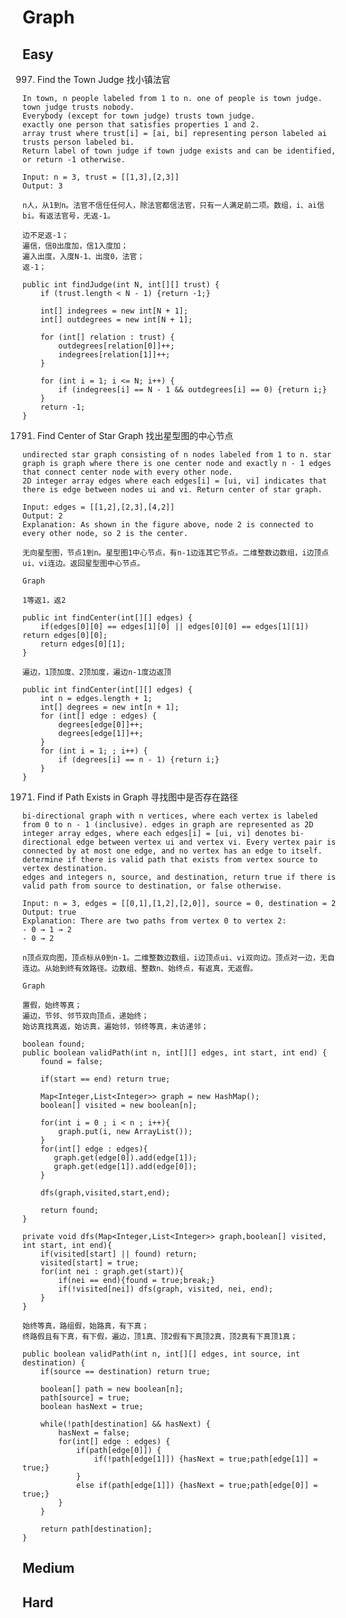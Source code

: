 # Graph

## Easy

997. Find the Town Judge 找小镇法官

```
In town, n people labeled from 1 to n. one of people is town judge.
town judge trusts nobody.
Everybody (except for town judge) trusts town judge.
exactly one person that satisfies properties 1 and 2.
array trust where trust[i] = [ai, bi] representing person labeled ai trusts person labeled bi.
Return label of town judge if town judge exists and can be identified, or return -1 otherwise.

Input: n = 3, trust = [[1,3],[2,3]]
Output: 3
```
```
n人，从1到n。法官不信任任何人，除法官都信法官，只有一人满足前二项。数组，i、ai信bi。有返法官号，无返-1。
```
```
边不足返-1；
遍信，信0出度加，信1入度加；
遍入出度，入度N-1、出度0，法官；
返-1；
```
```
public int findJudge(int N, int[][] trust) {
    if (trust.length < N - 1) {return -1;}

    int[] indegrees = new int[N + 1];
    int[] outdegrees = new int[N + 1];

    for (int[] relation : trust) {
        outdegrees[relation[0]]++;
        indegrees[relation[1]]++; 
    }

    for (int i = 1; i <= N; i++) {
        if (indegrees[i] == N - 1 && outdegrees[i] == 0) {return i;}
    }
    return -1;
}
```

1791. Find Center of Star Graph 找出星型图的中心节点

```
undirected star graph consisting of n nodes labeled from 1 to n. star graph is graph where there is one center node and exactly n - 1 edges that connect center node with every other node.
2D integer array edges where each edges[i] = [ui, vi] indicates that there is edge between nodes ui and vi. Return center of star graph.

Input: edges = [[1,2],[2,3],[4,2]]
Output: 2
Explanation: As shown in the figure above, node 2 is connected to every other node, so 2 is the center.
```
```
无向星型图，节点1到n。星型图1中心节点，有n-1边连其它节点。二维整数边数组，i边顶点ui、vi连边。返回星型图中心节点。
```

```Graph```
```
1等返1，返2
```
```
public int findCenter(int[][] edges) {
    if(edges[0][0] == edges[1][0] || edges[0][0] == edges[1][1]) return edges[0][0];
    return edges[0][1];
}
```
```
遍边，1顶加度、2顶加度，遍边n-1度边返顶
```
```
public int findCenter(int[][] edges) {
    int n = edges.length + 1;
    int[] degrees = new int[n + 1];
    for (int[] edge : edges) {
        degrees[edge[0]]++;
        degrees[edge[1]]++;
    }
    for (int i = 1; ; i++) {
        if (degrees[i] == n - 1) {return i;}
    }
}
```

1971. Find if Path Exists in Graph 寻找图中是否存在路径

```
bi-directional graph with n vertices, where each vertex is labeled from 0 to n - 1 (inclusive). edges in graph are represented as 2D integer array edges, where each edges[i] = [ui, vi] denotes bi-directional edge between vertex ui and vertex vi. Every vertex pair is connected by at most one edge, and no vertex has an edge to itself.
determine if there is valid path that exists from vertex source to vertex destination.
edges and integers n, source, and destination, return true if there is valid path from source to destination, or false otherwise.

Input: n = 3, edges = [[0,1],[1,2],[2,0]], source = 0, destination = 2
Output: true
Explanation: There are two paths from vertex 0 to vertex 2:
- 0 → 1 → 2
- 0 → 2
```
```
n顶点双向图，顶点标从0到n-1。二维整数边数组，i边顶点ui、vi双向边。顶点对一边，无自连边。从始到终有效路径。边数组、整数n、始终点，有返真，无返假。
```

```Graph```
```
置假，始终等真；
遍边，节邻、邻节双向顶点，递始终；
始访真找真返，始访真，遍始邻，邻终等真，未访递邻；
```
```
boolean found;
public boolean validPath(int n, int[][] edges, int start, int end) {
    found = false;

    if(start == end) return true;

    Map<Integer,List<Integer>> graph = new HashMap();
    boolean[] visited = new boolean[n];

    for(int i = 0 ; i < n ; i++){
        graph.put(i, new ArrayList());
    }
    for(int[] edge : edges){
       graph.get(edge[0]).add(edge[1]);
       graph.get(edge[1]).add(edge[0]);
    }

    dfs(graph,visited,start,end);
   
    return found;
}

private void dfs(Map<Integer,List<Integer>> graph,boolean[] visited, int start, int end){
    if(visited[start] || found) return;
    visited[start] = true;
    for(int nei : graph.get(start)){
        if(nei == end){found = true;break;}
        if(!visited[nei]) dfs(graph, visited, nei, end);
    }
}
```

```
始终等真，路组假，始路真，有下真；
终路假且有下真，有下假，遍边，顶1真、顶2假有下真顶2真，顶2真有下真顶1真；
```
```
public boolean validPath(int n, int[][] edges, int source, int destination) {
    if(source == destination) return true;

    boolean[] path = new boolean[n];
    path[source] = true;
    boolean hasNext = true;

    while(!path[destination] && hasNext) {
        hasNext = false;
        for(int[] edge : edges) {
            if(path[edge[0]]) {
                if(!path[edge[1]]) {hasNext = true;path[edge[1]] = true;}
            }
            else if(path[edge[1]]) {hasNext = true;path[edge[0]] = true;}
        }
    }

    return path[destination];
}
```

## Medium


## Hard
